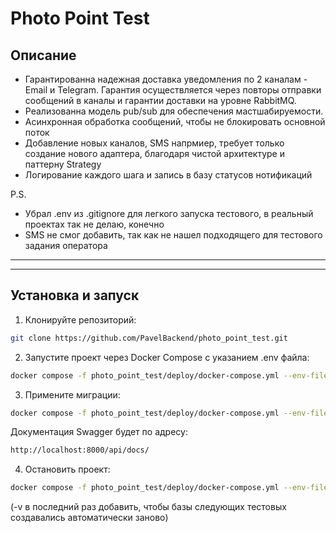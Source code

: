 # Photo Point Test

## Описание

- Гарантированна надежная доставка уведомления по 2 каналам - Email и Telegram. Гарантия осуществляется через повторы отправки сообщений в каналы и гарантии доставки на уровне RabbitMQ.
- Реализованна модель pub/sub для обеспечения мастшабируемости.
- Асинхронная обработка сообщений, чтобы не блокировать основной поток
- Добавление новых каналов, SMS напрмиер, требует только создание нового адаптера, благодаря чистой архитектуре и паттерну Strategy
- Логирование каждого шага и запись в базу статусов нотификаций

P.S.
- Убрал .env из .gitignore для легкого запуска тестового, в реальный проектах так не делаю, конечно
- SMS не смог добавить, так как не нашел подходящего для тестового задания оператора

---

---

## Установка и запуск

1. Клонируйте репозиторий:

```bash
git clone https://github.com/PavelBackend/photo_point_test.git
```

2. Запустите проект через Docker Compose с указанием .env файла:
```bash
docker compose -f photo_point_test/deploy/docker-compose.yml --env-file photo_point_test/.env up --build -d
```

3. Примените миграции:
```bash
docker compose -f photo_point_test/deploy/docker-compose.yml --env-file photo_point_test/.env run --rm main_service python manage.py migrate
```

Документация Swagger будет по адресу:
```bash
http://localhost:8000/api/docs/
```

4. Остановить проект:
```bash
docker compose -f photo_point_test/deploy/docker-compose.yml --env-file photo_point_test/.env down
```
(-v в последний раз добавить, чтобы базы следующих тестовых создавались автоматически заново)
